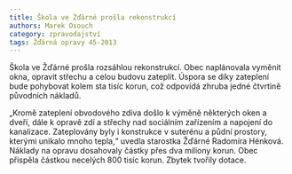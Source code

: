 ```yaml
---
title: Škola ve Žďárné prošla rekonstrukcí
authors: Marek Osouch
category: zpravodajství
tags: Žďárná opravy 45-2013
---
```


Škola ve Žďárné prošla rozsáhlou rekonstrukcí. Obec naplánovala vyměnit okna, opravit střechu a celou budovu zateplit. Úspora se díky zateplení bude pohybovat kolem sta tisíc korun, což odpovídá zhruba jedné čtvrtině původních nákladů.

„Kromě zateplení obvodového zdiva došlo k výměně některých oken a dveří, dále k opravě zdí a střechy nad sociálním zařízením a napojení do kanalizace. Zateplovány byly i konstrukce v suterénu a půdní prostory, kterými unikalo mnoho tepla,“ uvedla starostka Žďárné Radomíra Hénková. Náklady na opravu dosahovaly částky přes dva miliony korun. Obec přispěla částkou necelých 800 tisíc korun. Zbytek tvořily dotace.
